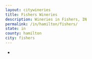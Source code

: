 ```yaml
---
layout: citywineries
title: Fishers Wineries
description: Wineries in Fishers, IN
permalink: /in/hamilton/fishers/
state: in
county: hamilton
city: fishers
---
```

-
